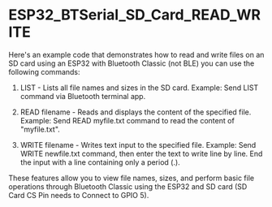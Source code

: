 # ESP32_BTSerial_SD_Card_READ_WRITE
 Here's an example code that demonstrates how to read and write files on an SD card using an ESP32 with Bluetooth Classic (not BLE)
you can use the following commands:

1. LIST - Lists all file names and sizes in the SD card.
Example: Send LIST command via Bluetooth terminal app.

2. READ filename - Reads and displays the content of the specified file.
Example: Send READ myfile.txt command to read the content of "myfile.txt".

3. WRITE filename - Writes text input to the specified file.
Example: Send WRITE newfile.txt command, then enter the text to write line by line. End the input with a line containing only a period (.).

These features allow you to view file names, sizes, and perform basic file operations through Bluetooth Classic using the ESP32 and SD card (SD Card CS Pin needs to Connect to GPIO 5).
